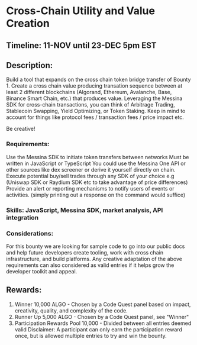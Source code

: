 # Cross-Chain Utility and Value Creation

## Timeline: 11-NOV until 23-DEC 5pm EST

## Description:
Build a tool that expands on the cross chain token bridge transfer of Bounty 1. Create a cross chain value producing transation sequence between at least 2 different blockchains (Algorand, Ethereum, Avalanche, Base, Binance Smart Chain, etc.) that produces value. Leveraging the Messina SDK for cross-chain transactions, you can think of Arbitrage Trading, Stablecoin Swapping, Yield Optimizing, or Token Staking. Keep in mind to account for things like protocol fees / transaction fees / price impact etc.

Be creative! 

### Requirements:
Use the Messina SDK to initiate token transfers between networks
Must be written in JavaScript or TypeScript
You could use the Messina One API or other sources like dex screener or derive it yourself directly on chain.
Execute potential buy/sell trades through any SDK of your choice e.g (Uniswap SDK or Raydium SDK etc to take advantage of price differences)
Provide an alert or reporting mechanisms to notify users of events or activities. (simply printing out a response on the command would suffice)

### Skills: JavaScript, Messina SDK, market analysis, API integration

### Considerations:
For this bounty we are looking for sample code to go into our public docs and help future developers create tooling, work with cross chain infrastructure, and build platforms.
Any creative adaptation of the above requirements can also considered as valid entries if it helps grow the developer toolkit and appeal.

## Rewards:
1. Winner 10,000 ALGO - Chosen by a Code Quest panel based on impact, creativity, quality, and complexity of the code.
2. Runner Up 5,000 ALGO - Chosen by a Code Quest panel, see "Winner"
3. Participation Rewards Pool 10,000 - Divided between all entries deemed valid
Disclaimer: A participant can only earn the participation reward once, but is allowed multiple entries to try and win the bounty.
